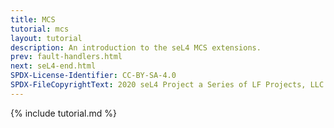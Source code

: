 ```yaml
---
title: MCS
tutorial: mcs
layout: tutorial
description: An introduction to the seL4 MCS extensions.
prev: fault-handlers.html
next: seL4-end.html
SPDX-License-Identifier: CC-BY-SA-4.0
SPDX-FileCopyrightText: 2020 seL4 Project a Series of LF Projects, LLC.
---
```

{% include tutorial.md %}
